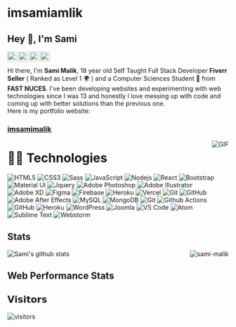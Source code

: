 # imsamiamlik
## Hey 👋, I'm Sami

<a href="https://www.linkedin.com/in/imsamimalik" >
  <img align="left" alt="Sami's LinkdeIn" width="22px" src="https://cdn.jsdelivr.net/npm/simple-icons@v3/icons/linkedin.svg" />
</a>
<a href="https://twitter.com/imsamimalik">
  <img align="left" alt="Sami's Twitter" width="22px" src="https://cdn.jsdelivr.net/npm/simple-icons@3.6.1/icons/twitter.svg" />
</a>
<a href="https://www.instagram.com/imsamimalik/">
  <img align="left" alt="Sami's Instagram" width="22px" src="https://cdn.jsdelivr.net/npm/simple-icons@v3/icons/instagram.svg" />
</a>
<a href="https://www.facebook.com/imsamimalik">
  <img align="left" alt="Sami's FB" width="22px" src="https://cdn.jsdelivr.net/npm/simple-icons@v3/icons/facebook.svg" />
</a>

<br />
<br />
Hi there, I'm <b>Sami Malik</b>, 18 year old Self Taught Full Stack Developer <b>Fiverr Seller</b> ( Ranked as Level 1 🌍 ) and a Computer Sciences Student 🚀  from <b>FAST NUCES</b>. I've been developing websites and experimenting with web technologies since I was 13 and honestly I love messing up with code and coming up with better solutions than the previous one.
<br />
Here is my portfolio website:

### [imsamimalik](imsamimalik.web.app)

  <img align="right" alt="GIF" src="https://i.pinimg.com/originals/e4/26/70/e426702edf874b181aced1e2fa5c6cde.gif" />
  
  # :man_technologist: Technologies

![HTML5](https://img.shields.io/badge/-HTML5-%23E44D27?style=flat-square&logo=html5&logoColor=ffffff)
![CSS3](https://img.shields.io/badge/-CSS3-%231572B6?style=flat-square&logo=css3)
![Sass](https://img.shields.io/badge/-Sass-%23CC6699?style=flat-square&logo=sass&logoColor=ffffff)
![JavaScript](https://img.shields.io/badge/-JavaScript-black?style=flat-square&logo=javascript)
![Nodejs](https://img.shields.io/badge/-Nodejs-black?style=flat-square&logo=Node.js)
![React](https://img.shields.io/badge/-React-%23282C34?style=flat-square&logo=react)
![Bootstrap](https://img.shields.io/badge/-Bootstrap-563D7C?style=flat-square&logo=bootstrap)
![Material UI](https://img.shields.io/badge/material%20ui%20-%230081CB.svg?&style=flat-square&logo=material-ui&logoColor=white)
![Jquery](https://img.shields.io/badge/jquery%20-%230769AD.svg?&style=flat-square&logo=jquery&logoColor=white)
![Adobe Photoshop](http://img.shields.io/badge/-Abode%20Photoshop-26C9FF?style=flat-square&logo=adobe-photoshop&logoColor=ffffff)
![Adobe Illustrator](http://img.shields.io/badge/-Abode%20Illustrator-FC8F30?style=flat-square&logo=adobe-illustrator&logoColor=ffffff)
![Adobe XD](http://img.shields.io/badge/-Abode%20XD-fe61f6?style=flat-square&logo=adobe-XD&logoColor=ffffff)
![Figma](http://img.shields.io/badge/-Figma-30333c?style=flat-square&logo=figma&logoColor=ffffff)
![Firebase](https://img.shields.io/badge/firebase%20-%23039BE5.svg?&style=flat-square&logo=firebase)
![Heroku](https://img.shields.io/badge/heroku%20-%23430098.svg?&style=flat-square&logo=heroku&logoColor=white)
![Vercel](https://img.shields.io/badge/-vercel-000000?logo=Vercel&style=for-the-badge&logoColor=white)
![Git](https://img.shields.io/badge/git%20-%23F05033.svg?&style=flat-square&logo=git&logoColor=white)
![GitHub](https://img.shields.io/badge/github%20-%23121011.svg?&style=flat-square&logo=github&logoColor=white)
![Adobe After Effects](http://img.shields.io/badge/-Adobe%20After%20Effects-3C4858?style=flat-square&logo=adobe-after-effects)
![MySQL](https://img.shields.io/badge/-MySQL-black?style=flat-square&logo=mysql)
![MongoDB](https://img.shields.io/badge/-MongoDB-black?style=flat-square&logo=mongodb)
![Git](https://img.shields.io/badge/-Git-black?style=flat-square&logo=git)
![Github Actions](http://img.shields.io/badge/-Github%20Actions-2088FF?style=flat-square&logo=github-actions&logoColor=ffffff)
![GitHub](https://img.shields.io/badge/-GitHub-181717?style=flat-square&logo=github)
![Heroku](https://img.shields.io/badge/-Heroku-430098?style=flat-square&logo=heroku)
![WordPress](https://img.shields.io/badge/-WordPress-21759B?style=flat-square&logo=wordpress)
![Joomla](http://img.shields.io/badge/-Joomla-FC8F30?style=flat-square&logo=joomla&logoColor=white)
![VS Code](http://img.shields.io/badge/-VS%20Code-007ACC?style=flat-square&logo=visual-studio-code)
![Atom](http://img.shields.io/badge/-Atom%20Editor-1aaf5d?style=flat-square&logo=atom)
![Sublime Text](http://img.shields.io/badge/-Sublime%20Text-3C4858?style=flat-square&logo=sublime-text)
![Webstorm](http://img.shields.io/badge/-Webstorm-3C4858?style=flat-square&logo=webstorm)

## Stats
![Sami's github stats](https://github-readme-stats.vercel.app/api?username=imsamimalik&show_icons=true&hide_border=true)
<span align="right"><img align="right" src="https://github-readme-stats.vercel.app/api/top-langs/?username=imsamimalik&layout=compact" alt="sami-malik" /></span>


## Web Performance Stats

<p align="center" width:"300px">	<!-- (optional) center align -->

</p>

## 𝗩𝗶𝘀𝗶𝘁𝗼𝗿𝘀

![visitors](https://xiaoluoboding-visitor-badge.glitch.me/badge?page_id=imsamimalik.imsamimalik)

